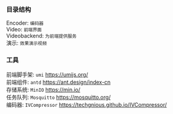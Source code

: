 ### 目录结构
Encoder: `编码器`  
Video: `前端界面`  
Videobackend: `为前端提供服务`  
演示: `效果演示视频`  

### 工具
前端脚手架: `umi` https://umijs.org/  
前端组件: `antd` https://ant.design/index-cn  
存储系统: `MinIO` https://min.io/  
任务队列: `Mosquitto` https://mosquitto.org/  
编码器: `IVCompressor` https://techgnious.github.io/IVCompressor/  